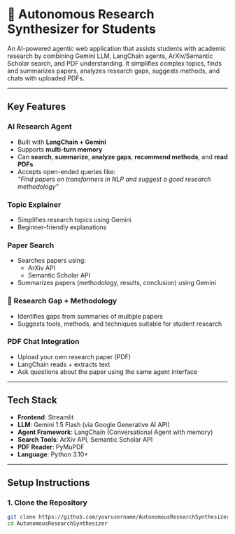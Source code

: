 # 🤖 Autonomous Research Synthesizer for Students

An AI-powered agentic web application that assists students with academic research by combining Gemini LLM, LangChain agents, ArXiv/Semantic Scholar search, and PDF understanding. It simplifies complex topics, finds and summarizes papers, analyzes research gaps, suggests methods, and chats with uploaded PDFs.

---

##  Key Features

###  AI Research Agent
- Built with **LangChain + Gemini**
- Supports **multi-turn memory**
- Can **search**, **summarize**, **analyze gaps**, **recommend methods**, and **read PDFs**
- Accepts open-ended queries like:  
  _“Find papers on transformers in NLP and suggest a good research methodology”_

###  Topic Explainer
- Simplifies research topics using Gemini
- Beginner-friendly explanations

###  Paper Search
- Searches papers using:
  -  ArXiv API 
  -  Semantic Scholar API 
- Summarizes papers (methodology, results, conclusion) using Gemini

### 🔬 Research Gap + Methodology
- Identifies gaps from summaries of multiple papers
- Suggests tools, methods, and techniques suitable for student research

###  PDF Chat Integration
- Upload your own research paper (PDF)
- LangChain reads + extracts text
- Ask questions about the paper using the same agent interface

---

##  Tech Stack

- **Frontend**: Streamlit
- **LLM**: Gemini 1.5 Flash (via Google Generative AI API)
- **Agent Framework**: LangChain (Conversational Agent with memory)
- **Search Tools**: ArXiv API, Semantic Scholar API
- **PDF Reader**: PyMuPDF
- **Language**: Python 3.10+

---

##  Setup Instructions

### 1. Clone the Repository
```bash
git clone https://github.com/yourusername/AutonomousResearchSynthesizer.git
cd AutonomousResearchSynthesizer
